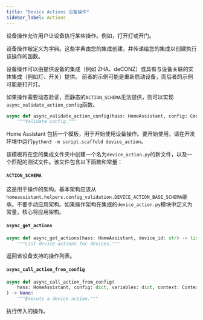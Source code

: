 ```yaml
---
title: "Device Actions 设备操作"
sidebar_label: Actions
---
```


设备操作允许用户让设备执行某些操作。例如，打开灯或开门。

设备操作被定义为字典。这些字典由您的集成创建，并传递给您的集成以创建执行该操作的函数。

设备操作可以由提供设备的集成（例如 ZHA、deCONZ）或具有与设备关联的实体集成（例如灯、开关）提供。
前者的示例可能是重新启动设备，而后者的示例可能是打开灯。

如果操作需要动态验证，而静态的`ACTION_SCHEMA`无法提供，则可以实现`async_validate_action_config`函数。

```py
async def async_validate_action_config(hass: HomeAssistant, config: ConfigType) -> ConfigType:
    """Validate config."""
```

Home Assistant 包括一个模板，用于开始使用设备操作。要开始使用，请在开发环境中运行`python3 -m script.scaffold device_action`。

该模板将在您的集成文件夹中创建一个名为`device_action.py`的新文件，以及一个匹配的测试文件。该文件包含以下函数和常量：

#### `ACTION_SCHEMA`

这是用于操作的架构。基本架构应该从`homeassistant.helpers.config_validation.DEVICE_ACTION_BASE_SCHEMA`继承。不要手动应用架构。如果操作架构在集成的`device_action.py`模块中定义为常量，核心将应用架构。

#### `async_get_actions`

```py
async def async_get_actions(hass: HomeAssistant, device_id: str) -> list[dict]:
    """List device actions for devices."""
```

返回该设备支持的操作列表。

#### `async_call_action_from_config`

```py
async def async_call_action_from_config(
    hass: HomeAssistant, config: dict, variables: dict, context: Context | None
) -> None:
    """Execute a device action."""
```

执行传入的操作。
